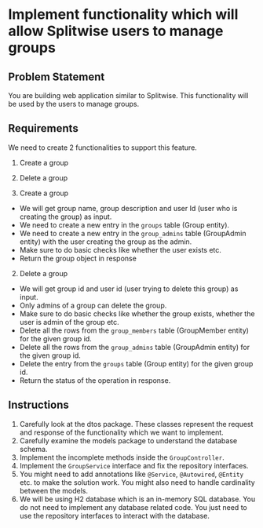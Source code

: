 # Implement functionality which will allow Splitwise users to manage groups

## Problem Statement
You are building web application similar to Splitwise. This functionality will be used by the users to manage groups.

## Requirements
We need to create 2 functionalities to support this feature.
  1. Create a group
  2. Delete a group


1. Create a group
* We will get group name, group description and user Id (user who is creating the group) as input.
* We need to create a new entry in the `groups` table (Group entity).
* We need to create a new entry in the `group_admins` table (GroupAdmin entity) with the user creating the group as the admin.
* Make sure to do basic checks like whether the user exists etc.
* Return the group object in response

2. Delete a group
* We will get group id and user id (user trying to delete this group) as input.
* Only admins of a group can delete the group.
* Make sure to do basic checks like whether the group exists, whether the user is admin of the group etc.
* Delete all the rows from the `group_members` table (GroupMember entity) for the given group id.
* Delete all the rows from the `group_admins` table (GroupAdmin entity) for the given group id.
* Delete the entry from the `groups` table (Group entity) for the given group id.
* Return the status of the operation in response.


## Instructions
1. Carefully look at the dtos package. These classes represent the request and response of the functionality which we want to implement.
2. Carefully examine the models package to understand the database schema.
3. Implement the incomplete methods inside the `GroupController`.
4. Implement the `GroupService` interface and fix the repository interfaces.
5. You might need to add annotations like `@Service`, `@Autowired`, `@Entity` etc. to make the solution work. You might also need to handle cardinality between the models.
6. We will be using H2 database which is an in-memory SQL database. You do not need to implement any database related code. You just need to use the repository interfaces to interact with the database.